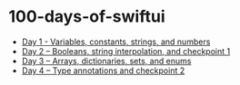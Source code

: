 # 100-days-of-swiftui

- [Day 1 - Variables, constants, strings, and numbers](Day01.swift)
- [Day 2 – Booleans, string interpolation, and checkpoint 1](Day02.swift)
- [Day 3 – Arrays, dictionaries, sets, and enums](Day03.swift)
- [Day 4 – Type annotations and checkpoint 2](Day04.swift)